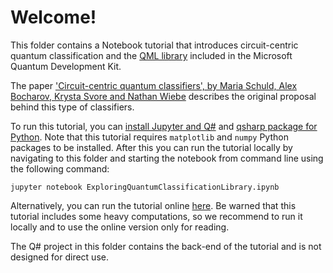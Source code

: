 # Welcome!

This folder contains a Notebook tutorial that introduces circuit-centric quantum classification and the [QML library](https://docs.microsoft.com/azure/quantum/user-guide/libraries/machine-learning/intro) included in the Microsoft Quantum Development Kit.

The paper ['Circuit-centric quantum classifiers', by Maria Schuld, Alex Bocharov, Krysta Svore and Nathan Wiebe](https://arxiv.org/abs/1804.00633) describes the original proposal behind this type of classifiers.

To run this tutorial, you can [install Jupyter and Q#](https://docs.microsoft.com/azure/quantum/install-jupyter-qdk) and 
[qsharp package for Python](https://docs.microsoft.com/azure/quantum/install-python-qdk). 
Note that this tutorial requires `matplotlib` and `numpy` Python packages to be installed. 
After this you can run the tutorial locally by navigating to this folder and starting the notebook from command line using the following command: 

    jupyter notebook ExploringQuantumClassificationLibrary.ipynb

Alternatively, you can run the tutorial online [here](https://mybinder.org/v2/gh/Microsoft/QuantumKatas/main?urlpath=/notebooks/tutorials%2FQuantumClassification%2FExploringQuantumClassificationLibrary.ipynb). Be warned that this tutorial includes some heavy computations, so we recommend to run it locally and to use the online version only for reading.

The Q# project in this folder contains the back-end of the tutorial and is not designed for direct use.
